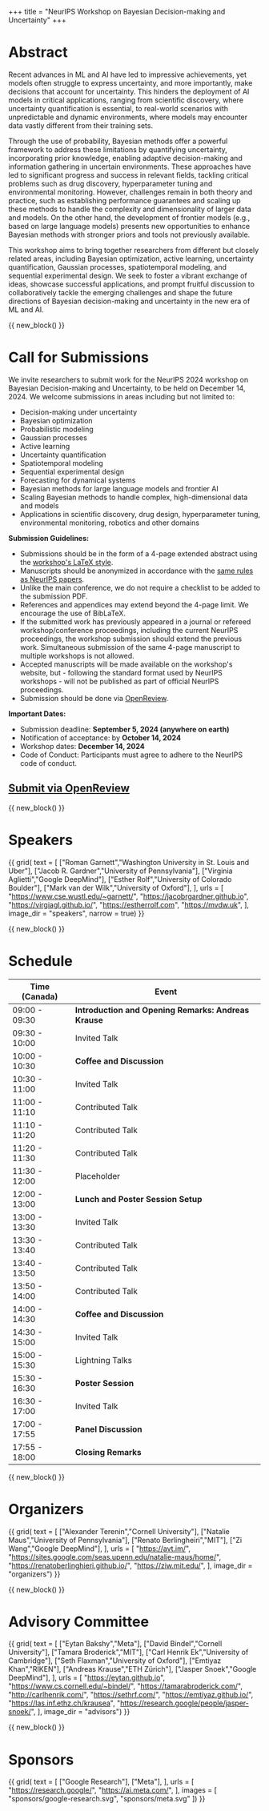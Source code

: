 +++
title = "NeurIPS Workshop on Bayesian Decision-making and Uncertainty"
+++

# Abstract

Recent advances in ML and AI have led to impressive achievements, yet models often struggle to express uncertainty, and more importantly, make decisions that account for uncertainty. 
This hinders the deployment of AI models in critical applications, ranging from scientific discovery, where uncertainty quantification is essential, to real-world scenarios with unpredictable and dynamic environments, where models may encounter data vastly different from their training sets.

Through the use of probability, Bayesian methods offer a powerful framework to address these limitations by quantifying uncertainty, incorporating prior knowledge, enabling adaptive decision-making and information gathering in uncertain environments. 
These approaches have led to significant progress and success in relevant fields, tackling critical problems such as drug discovery, hyperparameter tuning and environmental monitoring. 
However, challenges remain in both theory and practice, such as establishing performance guarantees and scaling up these methods to handle the complexity and dimensionality of larger data and models. 
On the other hand, the development of frontier models (e.g., based on large language models) presents new opportunities to enhance Bayesian methods with stronger priors and tools not previously available.

This workshop aims to bring together researchers from different but closely related areas, including Bayesian optimization, active learning, uncertainty quantification, Gaussian processes, spatiotemporal modeling, and sequential experimental design. 
We seek to foster a vibrant exchange of ideas, showcase successful applications, and prompt fruitful discussion to collaboratively tackle the emerging challenges and shape the future directions of Bayesian decision-making and uncertainty in the new era of ML and AI.



{{ new_block() }}



# Call for Submissions

We invite researchers to submit work for the NeurIPS 2024 workshop on Bayesian Decision-making and Uncertainty, to be held on December 14, 2024. We welcome submissions in areas including but not limited to:

* Decision-making under uncertainty
* Bayesian optimization
* Probabilistic modeling
* Gaussian processes
* Active learning
* Uncertainty quantification
* Spatiotemporal modeling
* Sequential experimental design
* Forecasting for dynamical systems
* Bayesian methods for large language models and frontier AI
* Scaling Bayesian methods to handle complex, high-dimensional data and models
* Applications in scientific discovery, drug design, hyperparameter tuning, environmental monitoring, robotics and other domains

**Submission Guidelines:**

* Submissions should be in the form of a 4-page extended abstract using the [workshop's LaTeX style](bdu_2024.sty).
* Manuscripts should be anonymized in accordance with the [same rules as NeurIPS papers](https://neurips.cc/Conferences/2024/CallForPapers).
* Unlike the main conference, we do not require a checklist to be added to the submission PDF.
* References and appendices may extend beyond the 4-page limit. We encourage the use of BibLaTeX.
* If the submitted work has previously appeared in a journal or refereed workshop/conference proceedings, including the current NeurIPS proceedings, the workshop submission should extend the previous work. Simultaneous submission of the same 4-page manuscript to multiple workshops is not allowed.
* Accepted manuscripts will be made available on the workshop's website, but - following the standard format used by NeurIPS workshops - will not be published as part of official NeurIPS proceedings.
* Submission should be done via [OpenReview](https://openreview.net/group?id=NeurIPS.cc/2024/Workshop/BDU).

**Important Dates:**

* Submission deadline: **September 5, 2024 (anywhere on earth)**
* Notification of acceptance: by **October 14, 2024**
* Workshop dates: **December 14, 2024**
* Code of Conduct: Participants must agree to adhere to the NeurIPS code of conduct.

## [Submit via OpenReview](https://openreview.net/group?id=NeurIPS.cc/2024/Workshop/BDU)



{{ new_block() }}



# Speakers

{{ grid(
    text = [
        ["Roman Garnett","Washington University in St. Louis and Uber"], 
        ["Jacob R. Gardner","University of Pennsylvania"],
        ["Virginia Aglietti","Google DeepMind"],
        ["Esther Rolf","University of Colorado Boulder"],
        ["Mark van der Wilk","University of Oxford"],
    ],
    urls = [
        "https://www.cse.wustl.edu/~garnett/",
        "https://jacobrgardner.github.io",
        "https://virgiagl.github.io/",
        "https://estherrolf.com",
        "https://mvdw.uk",
    ],
    image_dir = "speakers",
    narrow = true) }}



{{ new_block() }}



# Schedule

| Time (Canada) | Event |
|---------------|-------|
| 09:00 - 09:30 | **Introduction and Opening Remarks: Andreas Krause** |
| 09:30 - 10:00 | Invited Talk |
| 10:00 - 10:30 | **Coffee and Discussion** |
| 10:30 - 11:00 | Invited Talk |
| 11:00 - 11:10 | Contributed Talk |
| 11:10 - 11:20 | Contributed Talk |
| 11:20 - 11:30 | Contributed Talk |
| 11:30 - 12:00 | Placeholder |
| 12:00 - 13:00 | **Lunch and Poster Session Setup** |
| 13:00 - 13:30 | Invited Talk |
| 13:30 - 13:40 | Contributed Talk |
| 13:40 - 13:50 | Contributed Talk |
| 13:50 - 14:00 | Contributed Talk |
| 14:00 - 14:30 | **Coffee and Discussion** |
| 14:30 - 15:00 | Invited Talk |
| 15:00 - 15:30 | Lightning Talks |
| 15:30 - 16:30 | **Poster Session** |
| 16:30 - 17:00 | Invited Talk |
| 17:00 - 17:55 | **Panel Discussion** | 
| 17:55 - 18:00 | **Closing Remarks** |



{{ new_block() }}



# Organizers

{{ grid(
    text = [
        ["Alexander Terenin","Cornell University"],
        ["Natalie Maus","University of Pennsylvania"],
        ["Renato Berlingheiri","MIT"],
        ["Zi Wang","Google DeepMind"],
    ],
    urls = [
        "https://avt.im/",
        "https://sites.google.com/seas.upenn.edu/natalie-maus/home/",
        "https://renatoberlinghieri.github.io/",
        "https://ziw.mit.edu/",
    ],
    image_dir = "organizers") }}



{{ new_block() }}



# Advisory Committee

{{ grid(
    text = [
        ["Eytan Bakshy","Meta"],
        ["David Bindel","Cornell University"],
        ["Tamara Broderick","MIT"],
        ["Carl Henrik Ek","University of Cambridge"],
        ["Seth Flaxman","University of Oxford"],
        ["Emtiyaz Khan","RIKEN"],
        ["Andreas Krause","ETH Zürich"],
        ["Jasper Snoek","Google DeepMind"],
    ],
    urls = [
        "https://eytan.github.io",
        "https://www.cs.cornell.edu/~bindel/",
        "https://tamarabroderick.com/",
        "http://carlhenrik.com/",
        "https://sethrf.com/",
        "https://emtiyaz.github.io/",
        "https://las.inf.ethz.ch/krausea",
        "https://research.google/people/jasper-snoek/",
    ],
    image_dir = "advisors") }}



{{ new_block() }}



# Sponsors

{{ grid(
    text = [
        ["Google Research"],
        ["Meta"],
    ],
    urls = [
        "https://research.google/",
        "https://ai.meta.com/",
    ],
    images = [
        "sponsors/google-research.svg",
        "sponsors/meta.svg"
    ]) }}